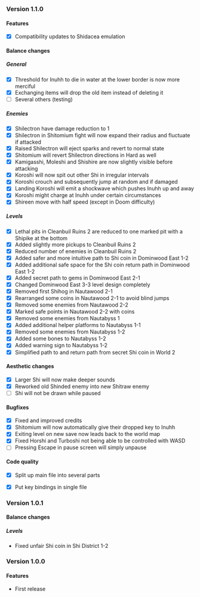 ### Version 1.1.0

#### Features

* [X] Compatibility updates to Shidacea emulation

#### Balance changes

##### General

* [X] Threshold for Inuhh to die in water at the lower border is now more merciful
* [X] Exchanging items will drop the old item instead of deleting it
* [ ] Several others (testing)

##### Enemies

* [X] Shilectron have damage reduction to 1
* [X] Shilectron in Shitomium fight will now expand their radius and fluctuate if attacked
* [X] Raised Shilectron will eject sparks and revert to normal state
* [X] Shitomium will revert Shilectron directions in Hard as well
* [X] Kamigasshi, Moleshi and Shishire are now slightly visible before attacking
* [X] Koroshi will now spit out other Shi in irregular intervals
* [X] Koroshi crouch and subsequently jump at random and if damaged
* [X] Landing Koroshi will emit a shockwave which pushes Inuhh up and away
* [X] Koroshi might charge at Inuhh under certain circumstances
* [X] Shireen move with half speed (except in Doom difficulty)

##### Levels

* [X] Lethal pits in Cleanbuil Ruins 2 are reduced to one marked pit with a Shipike at the bottom
* [X] Added slightly more pickups to Cleanbuil Ruins 2
* [X] Reduced number of enemies in Cleanbuil Ruins 2
* [X] Added safer and more intuitive path to Shi coin in Dominwood East 1-2
* [X] Added additional safe space for the Shi coin return path in Dominwood East 1-2
* [X] Added secret path to gems in Dominwood East 2-1
* [X] Changed Dominwood East 3-3 level design completely
* [X] Removed first Shihog in Nautawood 2-1
* [X] Rearranged some coins in Nautawood 2-1 to avoid blind jumps
* [X] Removed some enemies from Nautawood 2-2
* [X] Marked safe points in Nautawood 2-2 with coins
* [X] Removed some enemies from Nautabyss 1
* [X] Added additional helper platforms to Nautabyss 1-1
* [X] Removed some enemies from Nautabyss 1-2
* [X] Added some bones to Nautabyss 1-2
* [X] Added warning sign to Nautabyss 1-2
* [X] Simplified path to and return path from secret Shi coin in World 2

#### Aesthetic changes

* [X] Larger Shi will now make deeper sounds
* [X] Reworked old Shinded enemy into new Shitraw enemy
* [ ] Shi will not be drawn while paused

#### Bugfixes

* [X] Fixed and improved credits
* [X] Shitomium will now automatically give their dropped key to Inuhh
* [X] Exiting level on new save now leads back to the world map
* [X] Fixed Horshi and Turboshi not being able to be controlled with WASD
* [ ] Pressing Escape in pause screen will simply unpause

#### Code quality

* [X] Split up main file into several parts
* [X] Put key bindings in single file



### Version 1.0.1

#### Balance changes

##### Levels

* Fixed unfair Shi coin in Shi District 1-2



### Version 1.0.0

#### Features

* First release